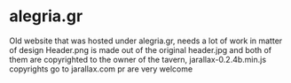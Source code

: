 # alegria.gr
Old website that was hosted under alegria.gr, needs a lot of work in matter of design
Header.png is made out of the original header.jpg and both of them are copyrighted to the owner of the tavern, jarallax-0.2.4b.min.js copyrights go to jarallax.com
pr are very welcome
